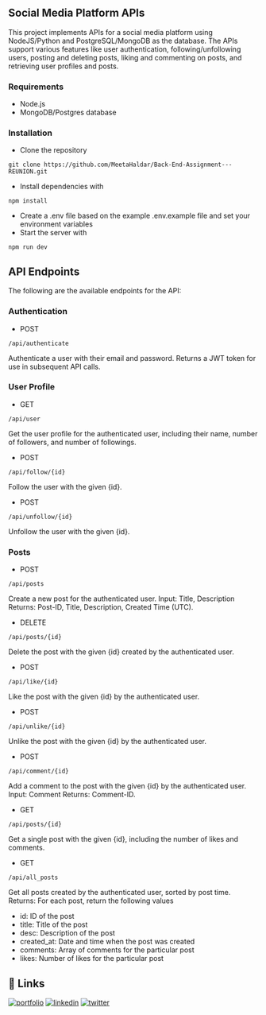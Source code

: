 ## Social Media Platform APIs
This project implements APIs for a social media platform using NodeJS/Python and PostgreSQL/MongoDB as the database. The APIs support various features like user authentication, following/unfollowing users, posting and deleting posts, liking and commenting on posts, and retrieving user profiles and posts.

### Requirements
 - Node.js
- MongoDB/Postgres database
### Installation
- Clone the repository
```
git clone https://github.com/MeetaHaldar/Back-End-Assignment---REUNION.git
```
- Install dependencies with
```
npm install
```
- Create a .env file based on the example .env.example file and set your environment variables
- Start the server with 
``` 
npm run dev 
```


## API Endpoints
The following are the available endpoints for the API:

### Authentication
- POST 
 ```
 /api/authenticate
```
Authenticate a user with their email and password. Returns a JWT token for use in subsequent API calls.
### User Profile
- GET 
```
/api/user
```
Get the user profile for the authenticated user, including their name, number of followers, and number of followings.

- POST 
```
/api/follow/{id}
```
Follow the user with the given {id}.

- POST
```
/api/unfollow/{id}
```
Unfollow the user with the given {id}.

### Posts
- POST 
 ```
 /api/posts 
```
Create a new post for the authenticated user.
Input: Title, Description
Returns: Post-ID, Title, Description, Created Time (UTC).

- DELETE 
```
/api/posts/{id}
```
Delete the post with the given {id} created by the authenticated user.

- POST 
```
/api/like/{id}
```
Like the post with the given {id} by the authenticated user.

- POST 
```
/api/unlike/{id}
```
Unlike the post with the given {id} by the authenticated user.

- POST
```
/api/comment/{id}
```
Add a comment to the post with the given {id} by the authenticated user.
Input: Comment
Returns: Comment-ID.

- GET
```
/api/posts/{id}
```
Get a single post with the given {id}, including the number of likes and comments.

- GET 
``` 
/api/all_posts
```
Get all posts created by the authenticated user, sorted by post time.
Returns: For each post, return the following values

  - id: ID of the post
  - title: Title of the post
  -  desc: Description of the post
  - created_at: Date and time when the post was created
  - comments: Array of comments for the particular post
  - likes: Number of likes for the particular post


## 🔗 Links
[![portfolio](https://img.shields.io/badge/my_portfolio-000?style=for-the-badge&logo=ko-fi&logoColor=white)](https://meeta.dns.army/)
[![linkedin](https://img.shields.io/badge/linkedin-0A66C2?style=for-the-badge&logo=linkedin&logoColor=white)](https://www.linkedin.com/in/meeta-haldar-601b41203/?locale=en_US)
[![twitter](https://img.shields.io/badge/twitter-1DA1F2?style=for-the-badge&logo=twitter&logoColor=white)](https://twitter.com/Meeta_boss)
